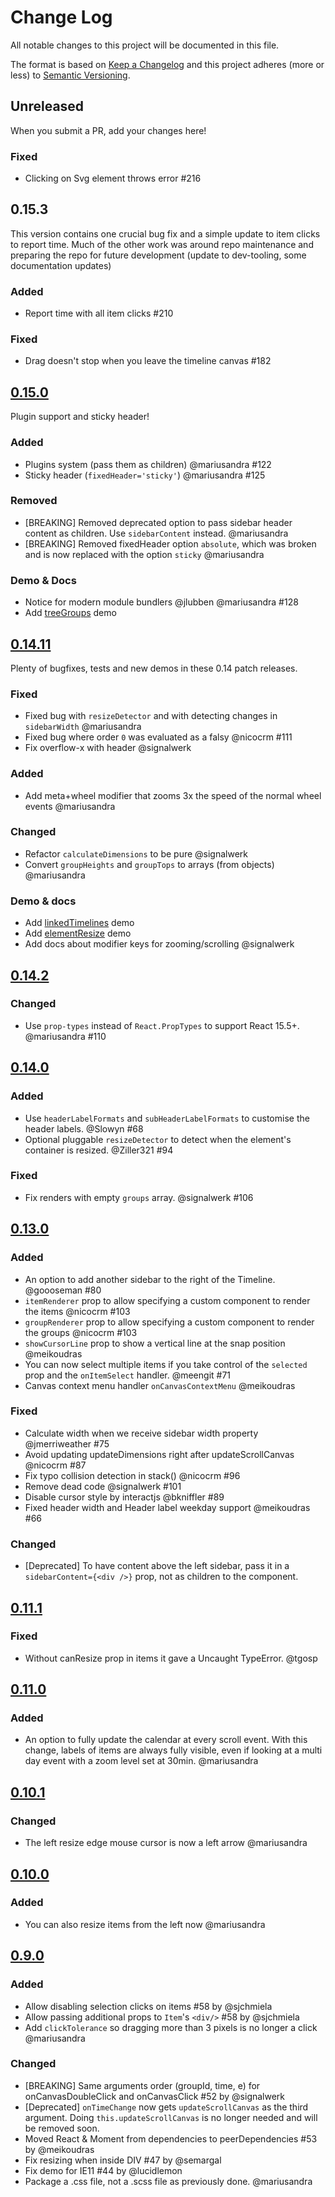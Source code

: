 # Change Log
All notable changes to this project will be documented in this file.

The format is based on [Keep a Changelog](http://keepachangelog.com/)
and this project adheres (more or less) to [Semantic Versioning](http://semver.org/).

## Unreleased
When you submit a PR, add your changes here!

### Fixed
- Clicking on Svg element throws error #216

## 0.15.3
This version contains one crucial bug fix and a simple update to item clicks to report time.  Much of the other work was around repo maintenance and preparing the repo for future development (update to dev-tooling, some documentation updates)

### Added
- Report time with all item clicks #210

### Fixed
- Drag doesn't stop when you leave the timeline canvas #182

## [0.15.0]
Plugin support and sticky header!

### Added
- Plugins system (pass them as children) @mariusandra #122
- Sticky header (`fixedHeader='sticky'`) @mariusandra #125

### Removed
- [BREAKING] Removed deprecated option to pass sidebar header content as children. Use `sidebarContent` instead. @mariusandra
- [BREAKING] Removed fixedHeader option `absolute`, which was broken and is now replaced with the option `sticky` @mariusandra

### Demo & Docs
- Notice for modern module bundlers @jlubben @mariusandra #128
- Add [treeGroups](http://namespace.ee/react-calendar-timeline-docs/#/treeGroups) demo

## [0.14.11]
Plenty of bugfixes, tests and new demos in these 0.14 patch releases.

### Fixed
- Fixed bug with `resizeDetector` and with detecting changes in `sidebarWidth` @mariusandra
- Fixed bug where order `0` was evaluated as a falsy @nicocrm #111
- Fix overflow-x with header @signalwerk

### Added
- Add meta+wheel modifier that zooms 3x the speed of the normal wheel events @mariusandra

### Changed
- Refactor `calculateDimensions` to be pure @signalwerk
- Convert `groupHeights` and `groupTops` to arrays (from objects) @mariusandra

### Demo & docs
- Add [linkedTimelines](http://namespace.ee/react-calendar-timeline-docs/#/linkedTimelines) demo
- Add [elementResize](http://namespace.ee/react-calendar-timeline-docs/#/elementResize) demo
- Add docs about modifier keys for zooming/scrolling @signalwerk

## [0.14.2]
### Changed
- Use `prop-types` instead of `React.PropTypes` to support React 15.5+. @mariusandra #110

## [0.14.0]
### Added
- Use `headerLabelFormats` and `subHeaderLabelFormats` to customise the header labels. @Slowyn #68
- Optional pluggable `resizeDetector` to detect when the element's container is resized. @Ziller321 #94

### Fixed
- Fix renders with empty `groups` array. @signalwerk #106

## [0.13.0]
### Added
- An option to add another sidebar to the right of the Timeline. @goooseman #80
- `itemRenderer` prop to allow specifying a custom component to render the items @nicocrm #103
- `groupRenderer` prop to allow specifying a custom component to render the groups @nicocrm #103
- `showCursorLine` prop to show a vertical line at the snap position @meikoudras
- You can now select multiple items if you take control of the `selected` prop and the `onItemSelect` handler. @meengit #71
- Canvas context menu handler `onCanvasContextMenu` @meikoudras

### Fixed
- Calculate width when we receive sidebar width property @jmerriweather #75
- Avoid updating updateDimensions right after updateScrollCanvas @nicocrm #87
- Fix typo collision detection in stack() @nicocrm #96
- Remove dead code @signalwerk #101
- Disable cursor style by interactjs @bkniffler #89
- Fixed header width and Header label weekday support @meikoudras #66

### Changed
- [Deprecated] To have content above the left sidebar, pass it in a `sidebarContent={<div />}` prop, not as children to the component.

## [0.11.1]
### Fixed
- Without canResize prop in items it gave a Uncaught TypeError. @tgosp

## [0.11.0]
### Added
- An option to fully update the calendar at every scroll event. With this change, labels of items are always fully visible, even if looking at a multi day event with a zoom level set at 30min. @mariusandra

## [0.10.1]
### Changed
- The left resize edge mouse cursor is now a left arrow @mariusandra

## [0.10.0]
### Added
- You can also resize items from the left now @mariusandra

## [0.9.0]
### Added
- Allow disabling selection clicks on items #58 by @sjchmiela
- Allow passing additional props to `Item`'s `<div/>` #58 by @sjchmiela
- Add `clickTolerance` so dragging more than 3 pixels is no longer a click @mariusandra

### Changed
- [BREAKING] Same arguments order (groupId, time, e) for onCanvasDoubleClick and onCanvasClick #52 by @signalwerk
- [Deprecated] `onTimeChange` now gets `updateScrollCanvas` as the third argument. Doing `this.updateScrollCanvas` is no longer needed and will be removed soon.
- Moved React & Moment from dependencies to peerDependencies #53 by @meikoudras
- Fix resizing when inside DIV #47 by @semargal
- Fix demo for IE11 #44 by @lucidlemon
- Package a .css file, not a .scss file as previously done. @mariusandra

[0.9.0]: https://github.com/namespace-ee/react-calendar-timeline/compare/v0.8.6...v0.9.0
[0.10.0]: https://github.com/namespace-ee/react-calendar-timeline/compare/v0.9.0...v0.10.0
[0.10.1]: https://github.com/namespace-ee/react-calendar-timeline/compare/v0.10.0...v0.10.1
[0.11.0]: https://github.com/namespace-ee/react-calendar-timeline/compare/v0.10.1...v0.11.0
[0.11.1]: https://github.com/namespace-ee/react-calendar-timeline/compare/v0.11.0...v0.11.1
[0.13.0]: https://github.com/namespace-ee/react-calendar-timeline/compare/v0.11.1...v0.13.0
[0.14.0]: https://github.com/namespace-ee/react-calendar-timeline/compare/v0.13.0...v0.14.0
[0.14.2]: https://github.com/namespace-ee/react-calendar-timeline/compare/v0.14.0...v0.14.2
[0.14.11]: https://github.com/namespace-ee/react-calendar-timeline/compare/v0.14.2...v0.14.11
[0.15.0]: https://github.com/namespace-ee/react-calendar-timeline/compare/v0.14.11...v0.15.0
